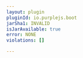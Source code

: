 ```yaml
---
layout: plugin
pluginId: io.purplejs.boot
jarSha1: INVALID
isJarAvailable: true
error: NONE
violations: []

---
```

